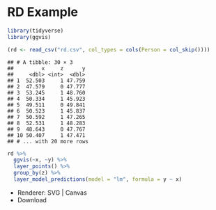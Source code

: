 # RD Example


```r
library(tidyverse)
library(ggvis)

(rd <- read_csv("rd.csv", col_types = cols(Person = col_skip())))
```

```
## # A tibble: 30 × 3
##         x     z      y
##     <dbl> <int>  <dbl>
## 1  52.503     1 47.759
## 2  47.579     0 47.777
## 3  53.245     1 48.760
## 4  50.334     1 45.923
## 5  49.511     0 49.841
## 6  50.523     1 45.837
## 7  50.592     1 47.265
## 8  52.531     1 48.283
## 9  48.643     0 47.767
## 10 50.407     1 47.471
## # ... with 20 more rows
```


```r
rd %>% 
  ggvis(~x, ~y) %>% 
  layer_points() %>% 
  group_by(z) %>% 
  layer_model_predictions(model = "lm", formula = y ~ x)
```

<!--html_preserve--><div id="plot_id455734184-container" class="ggvis-output-container">
<div id="plot_id455734184" class="ggvis-output"></div>
<div class="plot-gear-icon">
<nav class="ggvis-control">
<a class="ggvis-dropdown-toggle" title="Controls" onclick="return false;"></a>
<ul class="ggvis-dropdown">
<li>
Renderer: 
<a id="plot_id455734184_renderer_svg" class="ggvis-renderer-button" onclick="return false;" data-plot-id="plot_id455734184" data-renderer="svg">SVG</a>
 | 
<a id="plot_id455734184_renderer_canvas" class="ggvis-renderer-button" onclick="return false;" data-plot-id="plot_id455734184" data-renderer="canvas">Canvas</a>
</li>
<li>
<a id="plot_id455734184_download" class="ggvis-download" data-plot-id="plot_id455734184">Download</a>
</li>
</ul>
</nav>
</div>
</div>
<script type="text/javascript">
var plot_id455734184_spec = {
  "data": [
    {
      "name": ".0",
      "format": {
        "type": "csv",
        "parse": {
          "x": "number",
          "y": "number"
        }
      },
      "values": "\"x\",\"y\"\n52.503,47.759\n47.579,47.777\n53.245,48.76\n50.334,45.923\n49.511,49.841\n50.523,45.837\n50.592,47.265\n52.531,48.283\n48.643,47.767\n50.407,47.471\n57.003,53.693\n47.04,45.692\n52.698,50.738\n48.707,47.597\n46.899,47.488\n46.85,47.854\n50.513,47.596\n49.425,48.437\n51.896,48.066\n48.75,49.063\n51.782,43.879\n49.871,50.121\n51.042,45.412\n46.586,46.824\n51.813,50.168\n45.45,45.882\n55.532,48.404\n48.445,49.359\n49.479,51.734\n51.296,45.317"
    },
    {
      "name": ".0/group_by1/model_prediction2_flat",
      "format": {
        "type": "csv",
        "parse": {
          "z": "number",
          "pred_": "number",
          "resp_": "number"
        }
      },
      "values": "\"z\",\"pred_\",\"resp_\"\n0,45.45,45.611398498236\n0,45.5059620253165,45.6672717676813\n0,45.5619240506329,45.7231450371267\n0,45.6178860759494,45.779018306572\n0,45.6738481012658,45.8348915760174\n0,45.7298101265823,45.8907648454628\n0,45.7857721518987,45.9466381149081\n0,45.8417341772152,46.0025113843535\n0,45.8976962025316,46.0583846537988\n0,45.9536582278481,46.1142579232442\n0,46.0096202531646,46.1701311926896\n0,46.065582278481,46.2260044621349\n0,46.1215443037975,46.2818777315803\n0,46.1775063291139,46.3377510010256\n0,46.2334683544304,46.393624270471\n0,46.2894303797468,46.4494975399164\n0,46.3453924050633,46.5053708093617\n0,46.4013544303797,46.5612440788071\n0,46.4573164556962,46.6171173482524\n0,46.5132784810127,46.6729906176978\n0,46.5692405063291,46.7288638871432\n0,46.6252025316456,46.7847371565885\n0,46.681164556962,46.8406104260339\n0,46.7371265822785,46.8964836954792\n0,46.7930886075949,46.9523569649246\n0,46.8490506329114,47.00823023437\n0,46.9050126582279,47.0641035038153\n0,46.9609746835443,47.1199767732607\n0,47.0169367088608,47.175850042706\n0,47.0728987341772,47.2317233121514\n0,47.1288607594937,47.2875965815968\n0,47.1848227848101,47.3434698510421\n0,47.2407848101266,47.3993431204875\n0,47.296746835443,47.4552163899328\n0,47.3527088607595,47.5110896593782\n0,47.408670886076,47.5669629288236\n0,47.4646329113924,47.6228361982689\n0,47.5205949367089,47.6787094677143\n0,47.5765569620253,47.7345827371596\n0,47.6325189873418,47.790456006605\n0,47.6884810126582,47.8463292760504\n0,47.7444430379747,47.9022025454957\n0,47.8004050632911,47.9580758149411\n0,47.8563670886076,48.0139490843864\n0,47.9123291139241,48.0698223538318\n0,47.9682911392405,48.1256956232772\n0,48.024253164557,48.1815688927225\n0,48.0802151898734,48.2374421621679\n0,48.1361772151899,48.2933154316132\n0,48.1921392405063,48.3491887010586\n0,48.2481012658228,48.405061970504\n0,48.3040632911392,48.4609352399493\n0,48.3600253164557,48.5168085093947\n0,48.4159873417722,48.57268177884\n0,48.4719493670886,48.6285550482854\n0,48.5279113924051,48.6844283177308\n0,48.5838734177215,48.7403015871761\n0,48.639835443038,48.7961748566215\n0,48.6957974683544,48.8520481260668\n0,48.7517594936709,48.9079213955122\n0,48.8077215189873,48.9637946649576\n0,48.8636835443038,49.0196679344029\n0,48.9196455696203,49.0755412038483\n0,48.9756075949367,49.1314144732936\n0,49.0315696202532,49.187287742739\n0,49.0875316455696,49.2431610121844\n0,49.1434936708861,49.2990342816297\n0,49.1994556962025,49.3549075510751\n0,49.255417721519,49.4107808205204\n0,49.3113797468354,49.4666540899658\n0,49.3673417721519,49.5225273594112\n0,49.4233037974684,49.5784006288565\n0,49.4792658227848,49.6342738983019\n0,49.5352278481013,49.6901471677472\n0,49.5911898734177,49.7460204371926\n0,49.6471518987342,49.801893706638\n0,49.7031139240506,49.8577669760833\n0,49.7590759493671,49.9136402455287\n0,49.8150379746835,49.969513514974\n0,49.871,50.0253867844194\n1,50.334,46.211176033058\n1,50.418417721519,46.2861484200254\n1,50.502835443038,46.3611208069928\n1,50.587253164557,46.4360931939601\n1,50.671670886076,46.5110655809275\n1,50.7560886075949,46.5860379678948\n1,50.8405063291139,46.6610103548622\n1,50.9249240506329,46.7359827418296\n1,51.0093417721519,46.8109551287969\n1,51.0937594936709,46.8859275157643\n1,51.1781772151899,46.9608999027316\n1,51.2625949367089,47.035872289699\n1,51.3470126582279,47.1108446766664\n1,51.4314303797468,47.1858170636337\n1,51.5158481012658,47.2607894506011\n1,51.6002658227848,47.3357618375684\n1,51.6846835443038,47.4107342245358\n1,51.7691012658228,47.4857066115031\n1,51.8535189873418,47.5606789984705\n1,51.9379367088608,47.6356513854379\n1,52.0223544303797,47.7106237724052\n1,52.1067721518987,47.7855961593726\n1,52.1911898734177,47.8605685463399\n1,52.2756075949367,47.9355409333073\n1,52.3600253164557,48.0105133202747\n1,52.4444430379747,48.085485707242\n1,52.5288607594937,48.1604580942094\n1,52.6132784810127,48.2354304811767\n1,52.6976962025316,48.3104028681441\n1,52.7821139240506,48.3853752551115\n1,52.8665316455696,48.4603476420788\n1,52.9509493670886,48.5353200290462\n1,53.0353670886076,48.6102924160135\n1,53.1197848101266,48.6852648029809\n1,53.2042025316456,48.7602371899482\n1,53.2886202531646,48.8352095769156\n1,53.3730379746835,48.910181963883\n1,53.4574556962025,48.9851543508503\n1,53.5418734177215,49.0601267378177\n1,53.6262911392405,49.135099124785\n1,53.7107088607595,49.2100715117524\n1,53.7951265822785,49.2850438987198\n1,53.8795443037975,49.3600162856871\n1,53.9639620253165,49.4349886726545\n1,54.0483797468354,49.5099610596218\n1,54.1327974683544,49.5849334465892\n1,54.2172151898734,49.6599058335566\n1,54.3016329113924,49.7348782205239\n1,54.3860506329114,49.8098506074913\n1,54.4704683544304,49.8848229944586\n1,54.5548860759494,49.959795381426\n1,54.6393037974684,50.0347677683934\n1,54.7237215189873,50.1097401553607\n1,54.8081392405063,50.1847125423281\n1,54.8925569620253,50.2596849292954\n1,54.9769746835443,50.3346573162628\n1,55.0613924050633,50.4096297032302\n1,55.1458101265823,50.4846020901975\n1,55.2302278481013,50.5595744771649\n1,55.3146455696203,50.6345468641322\n1,55.3990632911392,50.7095192510996\n1,55.4834810126582,50.7844916380669\n1,55.5678987341772,50.8594640250343\n1,55.6523164556962,50.9344364120017\n1,55.7367341772152,51.009408798969\n1,55.8211518987342,51.0843811859364\n1,55.9055696202532,51.1593535729037\n1,55.9899873417721,51.2343259598711\n1,56.0744050632911,51.3092983468385\n1,56.1588227848101,51.3842707338058\n1,56.2432405063291,51.4592431207732\n1,56.3276582278481,51.5342155077405\n1,56.4120759493671,51.6091878947079\n1,56.4964936708861,51.6841602816753\n1,56.5809113924051,51.7591326686426\n1,56.6653291139241,51.83410505561\n1,56.749746835443,51.9090774425773\n1,56.834164556962,51.9840498295447\n1,56.918582278481,52.059022216512\n1,57.003,52.1339946034794"
    },
    {
      "name": ".0/group_by1/model_prediction2",
      "source": ".0/group_by1/model_prediction2_flat",
      "transform": [
        {
          "type": "treefacet",
          "keys": [
            "data.z"
          ]
        }
      ]
    },
    {
      "name": "scale/x",
      "format": {
        "type": "csv",
        "parse": {
          "domain": "number"
        }
      },
      "values": "\"domain\"\n44.87235\n57.58065"
    },
    {
      "name": "scale/y",
      "format": {
        "type": "csv",
        "parse": {
          "domain": "number"
        }
      },
      "values": "\"domain\"\n43.3883\n54.1837"
    }
  ],
  "scales": [
    {
      "name": "x",
      "domain": {
        "data": "scale/x",
        "field": "data.domain"
      },
      "zero": false,
      "nice": false,
      "clamp": false,
      "range": "width"
    },
    {
      "name": "y",
      "domain": {
        "data": "scale/y",
        "field": "data.domain"
      },
      "zero": false,
      "nice": false,
      "clamp": false,
      "range": "height"
    }
  ],
  "marks": [
    {
      "type": "symbol",
      "properties": {
        "update": {
          "fill": {
            "value": "#000000"
          },
          "size": {
            "value": 50
          },
          "x": {
            "scale": "x",
            "field": "data.x"
          },
          "y": {
            "scale": "y",
            "field": "data.y"
          }
        },
        "ggvis": {
          "data": {
            "value": ".0"
          }
        }
      },
      "from": {
        "data": ".0"
      }
    },
    {
      "type": "group",
      "from": {
        "data": ".0/group_by1/model_prediction2"
      },
      "marks": [
        {
          "type": "line",
          "properties": {
            "update": {
              "stroke": {
                "value": "#000000"
              },
              "strokeWidth": {
                "value": 2
              },
              "x": {
                "scale": "x",
                "field": "data.pred_"
              },
              "y": {
                "scale": "y",
                "field": "data.resp_"
              },
              "fill": {
                "value": "transparent"
              }
            },
            "ggvis": {
              "data": {
                "value": ".0/group_by1/model_prediction2"
              }
            }
          }
        }
      ]
    }
  ],
  "legends": [],
  "axes": [
    {
      "type": "x",
      "scale": "x",
      "orient": "bottom",
      "layer": "back",
      "grid": true,
      "title": "x"
    },
    {
      "type": "y",
      "scale": "y",
      "orient": "left",
      "layer": "back",
      "grid": true,
      "title": "y"
    }
  ],
  "padding": null,
  "ggvis_opts": {
    "keep_aspect": false,
    "resizable": true,
    "padding": {},
    "duration": 250,
    "renderer": "svg",
    "hover_duration": 0,
    "width": 672,
    "height": 480
  },
  "handlers": null
};
ggvis.getPlot("plot_id455734184").parseSpec(plot_id455734184_spec);
</script><!--/html_preserve-->
